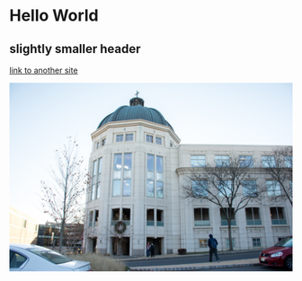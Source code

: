 # Hello World

## slightly smaller header

[link to another site](https://m.amtrak.com/h5/r/www.amtrak.com/timetables.html?pageID=schedules)

![image](https://github.com/kwissel/hello-world/blob/gh-pages/library.jpg)
